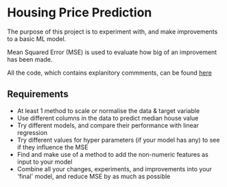 # Housing Price Prediction

The purpose of this project is to experiment with, and make improvements to a basic ML model. 

Mean Squared Error (MSE) is used to evaluate how big of an improvement has been made.

All the code, which contains explanitory commments, can be found [here](main.py)

## Requirements
- At least 1 method to scale or normalise the data & target variable
- Use different columns in the data to predict median house value
- Try different models, and compare their performance with linear regression
- Try different values for hyper parameters (if your model has any) to see if they influence the MSE
- Find and make use of a method to add the non-numeric features as input to your model
- Combine all your changes, experiments, and improvements into your 'final' model, and reduce MSE by as much as possible
